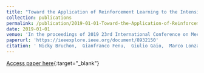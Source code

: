 ```yaml
---
title: "Toward the Application of Reinforcement Learning to the Intensity Control of a Seeded Free-Electron Laser"
collection: publications
permalink: /publication/2019-01-01-Toward-the-Application-of-Reinforcement-Learning-to-the-Intensity-Control-of-a-Seeded-Free-Electron-Laser
date: 2019-01-01
venue: 'In the proceedings of 2019 23rd International Conference on Mechatronics Technology, ICMT 2019'
paperurl: 'https://ieeexplore.ieee.org/document/8932150'
citation: ' Nicky Bruchon,  Gianfranco Fenu,  Giulio Gaio,  Marco Lonza,  Felice Andrea Pellegrino,  Erica Salvato, &quot;Toward the Application of Reinforcement Learning to the Intensity Control of a Seeded Free-Electron Laser.&quot; In the proceedings of 2019 23rd International Conference on Mechatronics Technology, ICMT 2019, 2019.'
---
```

[Access paper here](https://ieeexplore.ieee.org/document/8932150){:target="_blank"}
